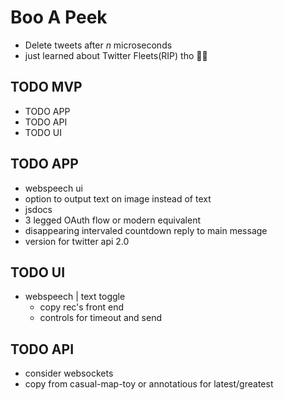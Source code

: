 # Boo A Peek
- Delete tweets after _n_ microseconds
- just learned about Twitter Fleets(RIP) tho 🤷🏾

## TODO MVP
- TODO APP
- TODO API
- TODO UI

## TODO APP
- webspeech ui
- option to output text on image instead of text
- jsdocs
- 3 legged OAuth flow or modern equivalent
- disappearing intervaled countdown reply to main message
- version for twitter api 2.0

## TODO UI
- webspeech | text toggle
  - copy rec's front end
  - controls for timeout and send

## TODO API
- consider websockets
- copy from casual-map-toy or annotatious for latest/greatest
